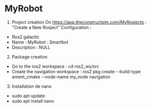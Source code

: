 # MyRobot

1. Project creation
On https://app.theconstructsim.com/MyRosjects : "Create a New Rosject"
Configuration :
- Ros2 galactic
- Name : MyRobot : Smartbot
- Description : NULL

2. Package creation
- Go to the ros2 workspace : cd ros2_ws/src
- Create the navigation workspace : ros2 pkg create --build-type ament_cmake --node-name my_node navigation


3. Installation de nano
- sudo apt update
- sudo apt install nano

